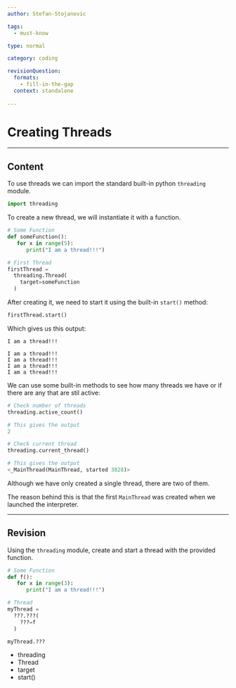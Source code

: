 ```yaml
---
author: Stefan-Stojanovic

tags:
  - must-know

type: normal

category: coding

revisionQuestion:
  formats:
    - fill-in-the-gap
  context: standalone
  
---
```


# Creating Threads

---

## Content

To use threads we can import the standard built-in python `threading` module.

```python
import threading
```

To create a new thread, we will instantiate it with a function.

```python
# Some Function
def someFunction():
   for x in range(5):
      print("I am a thread!!!")

# First Thread
firstThread = 
  threading.Thread(
    target=someFunction
  )
```

After creating it, we need to start it using the built-in `start()` method:
```python
firstThread.start()
```

Which gives us this output:
```plain-text
I am a thread!!!

I am a thread!!!
I am a thread!!!
I am a thread!!!
I am a thread!!!
```

We can use some built-in methods to see how many threads we have or if there are any that are stil active:

```python
# Check number of threads
threading.active_count()

# This gives the output
2
```

```python
# Check current thread
threading.current_thread()

# This gives the output
<_MainThread(MainThread, started 3828)>
```

Although we have only created a single thread, there are two of them.

The reason behind this is that the first `MainThread` was created when we launched the interpreter.

---

## Revision

Using the `threading` module, create and start a thread with the provided function.

```python
# Some Function
def f():
   for x in range(3):
      print("I am a thread!!!")

# Thread
myThread = 
  ???.???(
    ???=f
  )

myThread.???
```

- threading
- Thread
- target
- start()
